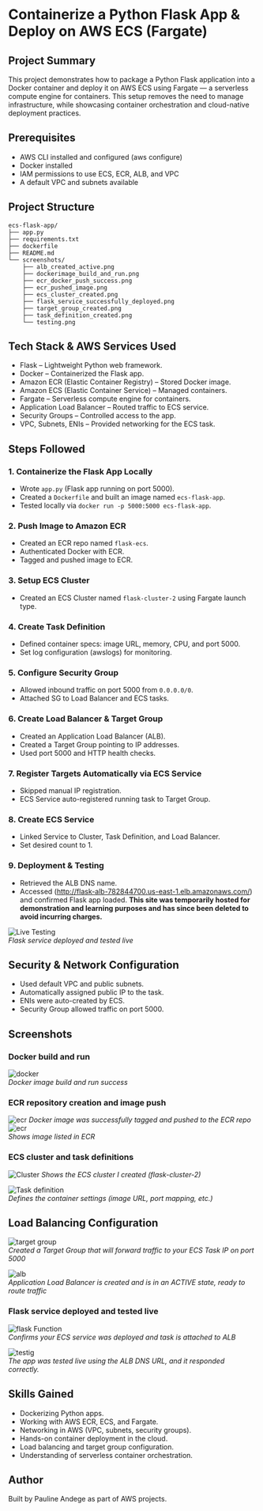 # Containerize a Python Flask App & Deploy on AWS ECS (Fargate)

## Project Summary
This project demonstrates how to package a Python Flask application into a Docker container and deploy it on AWS ECS using Fargate — a serverless compute engine for containers. This setup removes the need to manage infrastructure, while showcasing container orchestration and cloud-native deployment practices.


## Prerequisites
- AWS CLI installed and configured (aws configure)
- Docker installed
- IAM permissions to use ECS, ECR, ALB, and VPC
- A default VPC and subnets available


## Project Structure
```text
ecs-flask-app/
├── app.py              
├── requirements.txt   
├── dockerfile           
├── README.md
└── screenshots/
    ├── alb_created_active.png
    ├── dockerimage_build_and_run.png
    ├── ecr_docker_push_success.png
    ├── ecr_pushed_image.png 
    ├── ecs_cluster_created.png
    ├── flask_service_successfully_deployed.png
    ├── target_group_created.png
    ├── task_definition_created.png
    └── testing.png    
```


## Tech Stack & AWS Services Used

- Flask – Lightweight Python web framework.
- Docker – Containerized the Flask app.
- Amazon ECR (Elastic Container Registry) – Stored Docker image.
- Amazon ECS (Elastic Container Service) – Managed containers.
- Fargate – Serverless compute engine for containers.
- Application Load Balancer – Routed traffic to ECS service.
- Security Groups – Controlled access to the app.
- VPC, Subnets, ENIs – Provided networking for the ECS task.


## Steps Followed

### 1. Containerize the Flask App Locally
- Wrote `app.py` (Flask app running on port 5000).
- Created a `Dockerfile` and built an image named `ecs-flask-app`.
- Tested locally via `docker run -p 5000:5000 ecs-flask-app`.

### 2. Push Image to Amazon ECR
- Created an ECR repo named `flask-ecs`.
- Authenticated Docker with ECR.
- Tagged and pushed image to ECR.

### 3. Setup ECS Cluster
- Created an ECS Cluster named `flask-cluster-2` using Fargate launch type.

### 4. Create Task Definition
- Defined container specs: image URL, memory, CPU, and port 5000.
- Set log configuration (awslogs) for monitoring.

### 5. Configure Security Group
- Allowed inbound traffic on port 5000 from `0.0.0.0/0`.
- Attached SG to Load Balancer and ECS tasks.

### 6. Create Load Balancer & Target Group
- Created an Application Load Balancer (ALB).
- Created a Target Group pointing to IP addresses.
- Used port 5000 and HTTP health checks.

### 7. Register Targets Automatically via ECS Service
- Skipped manual IP registration.
- ECS Service auto-registered running task to Target Group.

### 8. Create ECS Service
- Linked Service to Cluster, Task Definition, and Load Balancer.
- Set desired count to 1.

### 9. Deployment & Testing
- Retrieved the ALB DNS name.
- Accessed (http://flask-alb-782844700.us-east-1.elb.amazonaws.com/) and confirmed Flask app loaded.
**This site was temporarily hosted for demonstration and learning purposes and has since been deleted to avoid incurring charges.**

![Live Testing](./sceenshots/testing.png)  
*Flask service deployed and tested live*


## Security & Network Configuration

- Used default VPC and public subnets.
- Automatically assigned public IP to the task.
- ENIs were auto-created by ECS.
- Security Group allowed traffic on port 5000.


## Screenshots
### Docker build and run
![docker](./screenshots/dockerimage_build_and_run.png)  
*Docker image build and run success*

### ECR repository creation and image push
![ecr](./screenshots/ecr_docker_push_success.png) 
*Docker image was successfully tagged and pushed to the ECR repo*
![ecr](./screenshots/ecr_pushed_image.png)  
*Shows image listed in ECR*

### ECS cluster and task definitions
![Cluster](./screenshots/ecs_cluster_created.png)
*Shows the ECS cluster I created (flask-cluster-2)*

![Task definition](./screenshots/task_definition_created.png)  
*Defines the container settings (image URL, port mapping, etc.)*

## Load Balancing Configuration
![target group](./screenshots/target_group_created.png)  
*Created a Target Group that will forward traffic to your ECS Task IP on port 5000*

![alb](./screenshots/alb_created_active.png)  
*Application Load Balancer is created and is in an ACTIVE state, ready to route traffic*

### Flask service deployed and tested live
![flask Function](./screenshots/flask_service_successfully_deployed.png)  
*Confirms your ECS service was deployed and task is attached to ALB*

![testig](./screenshots/testing.png)  
*The app was tested live using the ALB DNS URL, and it responded correctly.*


## Skills Gained

- Dockerizing Python apps.
- Working with AWS ECR, ECS, and Fargate.
- Networking in AWS (VPC, subnets, security groups).
- Hands-on container deployment in the cloud.
- Load balancing and target group configuration.
- Understanding of serverless container orchestration.


## Author

Built by Pauline Andege as part of AWS projects.